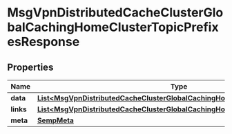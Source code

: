 
# MsgVpnDistributedCacheClusterGlobalCachingHomeClusterTopicPrefixesResponse

## Properties
Name | Type | Description | Notes
------------ | ------------- | ------------- | -------------
**data** | [**List&lt;MsgVpnDistributedCacheClusterGlobalCachingHomeClusterTopicPrefix&gt;**](MsgVpnDistributedCacheClusterGlobalCachingHomeClusterTopicPrefix.md) |  |  [optional]
**links** | [**List&lt;MsgVpnDistributedCacheClusterGlobalCachingHomeClusterTopicPrefixLinks&gt;**](MsgVpnDistributedCacheClusterGlobalCachingHomeClusterTopicPrefixLinks.md) |  |  [optional]
**meta** | [**SempMeta**](SempMeta.md) |  | 



